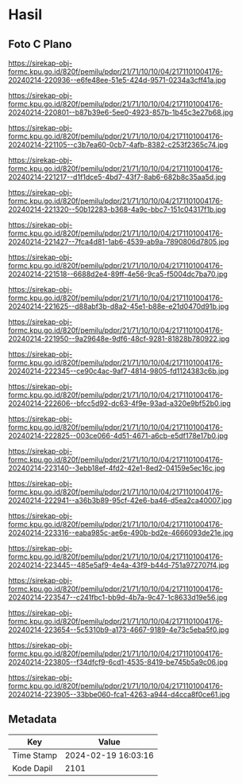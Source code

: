 # Hasil

## Foto C Plano

https://sirekap-obj-formc.kpu.go.id/820f/pemilu/pdpr/21/71/10/10/04/2171101004176-20240214-220936--e6fe48ee-51e5-424d-9571-0234a3cff41a.jpg

https://sirekap-obj-formc.kpu.go.id/820f/pemilu/pdpr/21/71/10/10/04/2171101004176-20240214-220801--b87b39e6-5ee0-4923-857b-1b45c3e27b68.jpg

https://sirekap-obj-formc.kpu.go.id/820f/pemilu/pdpr/21/71/10/10/04/2171101004176-20240214-221105--c3b7ea60-0cb7-4afb-8382-c253f2365c74.jpg

https://sirekap-obj-formc.kpu.go.id/820f/pemilu/pdpr/21/71/10/10/04/2171101004176-20240214-221217--d1f1dce5-4bd7-43f7-8ab6-682b8c35aa5d.jpg

https://sirekap-obj-formc.kpu.go.id/820f/pemilu/pdpr/21/71/10/10/04/2171101004176-20240214-221320--50b12283-b368-4a9c-bbc7-151c04317f1b.jpg

https://sirekap-obj-formc.kpu.go.id/820f/pemilu/pdpr/21/71/10/10/04/2171101004176-20240214-221427--7fca4d81-1ab6-4539-ab9a-7890806d7805.jpg

https://sirekap-obj-formc.kpu.go.id/820f/pemilu/pdpr/21/71/10/10/04/2171101004176-20240214-221518--6688d2e4-89ff-4e56-9ca5-f5004dc7ba70.jpg

https://sirekap-obj-formc.kpu.go.id/820f/pemilu/pdpr/21/71/10/10/04/2171101004176-20240214-221625--d88abf3b-d8a2-45e1-b88e-e21d0470d91b.jpg

https://sirekap-obj-formc.kpu.go.id/820f/pemilu/pdpr/21/71/10/10/04/2171101004176-20240214-221950--9a29648e-9df6-48cf-9281-81828b780922.jpg

https://sirekap-obj-formc.kpu.go.id/820f/pemilu/pdpr/21/71/10/10/04/2171101004176-20240214-222345--ce90c4ac-9af7-4814-9805-fd1124383c6b.jpg

https://sirekap-obj-formc.kpu.go.id/820f/pemilu/pdpr/21/71/10/10/04/2171101004176-20240214-222606--bfcc5d92-dc63-4f9e-93ad-a320e9bf52b0.jpg

https://sirekap-obj-formc.kpu.go.id/820f/pemilu/pdpr/21/71/10/10/04/2171101004176-20240214-222825--003ce066-4d51-4671-a6cb-e5df178e17b0.jpg

https://sirekap-obj-formc.kpu.go.id/820f/pemilu/pdpr/21/71/10/10/04/2171101004176-20240214-223140--3ebb18ef-4fd2-42e1-8ed2-04159e5ec16c.jpg

https://sirekap-obj-formc.kpu.go.id/820f/pemilu/pdpr/21/71/10/10/04/2171101004176-20240214-222941--a36b3b89-95cf-42e6-ba46-d5ea2ca40007.jpg

https://sirekap-obj-formc.kpu.go.id/820f/pemilu/pdpr/21/71/10/10/04/2171101004176-20240214-223316--eaba985c-ae6e-490b-bd2e-4666093de21e.jpg

https://sirekap-obj-formc.kpu.go.id/820f/pemilu/pdpr/21/71/10/10/04/2171101004176-20240214-223445--485e5af9-4e4a-43f9-b44d-751a972707f4.jpg

https://sirekap-obj-formc.kpu.go.id/820f/pemilu/pdpr/21/71/10/10/04/2171101004176-20240214-223547--c241fbc1-bb9d-4b7a-9c47-1c8633d19e56.jpg

https://sirekap-obj-formc.kpu.go.id/820f/pemilu/pdpr/21/71/10/10/04/2171101004176-20240214-223654--5c5310b9-a173-4667-9189-4e73c5eba5f0.jpg

https://sirekap-obj-formc.kpu.go.id/820f/pemilu/pdpr/21/71/10/10/04/2171101004176-20240214-223805--f34dfcf9-6cd1-4535-8419-be745b5a9c06.jpg

https://sirekap-obj-formc.kpu.go.id/820f/pemilu/pdpr/21/71/10/10/04/2171101004176-20240214-223905--33bbe060-fca1-4263-a944-d4cca8f0ce61.jpg


## Metadata

| Key        | Value               |
| ---------- | ------------------- |
| Time Stamp | 2024-02-19 16:03:16 |
| Kode Dapil | 2101                |



